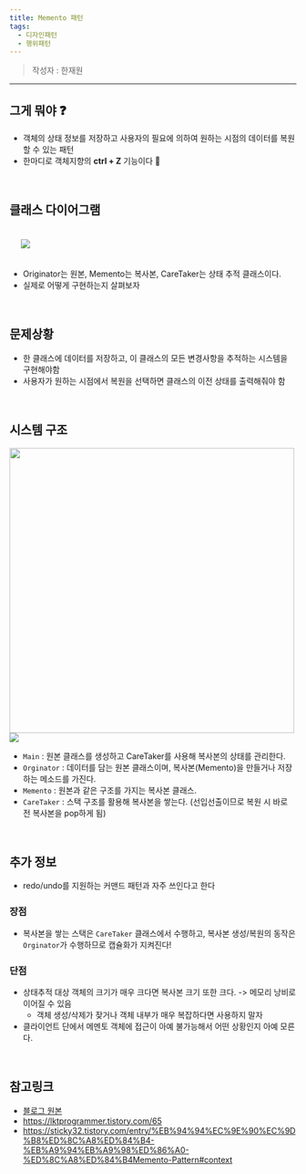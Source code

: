 ```yaml
---
title: Memento 패턴
tags:
  - 디자인패턴
  - 행위패턴
---
```


> 작성자 : 한재원

<!--more-->

<hr>

## 그게 뭐야 ❓

- 객체의 상태 정보를 저장하고 사용자의 필요에 의하여 원하는 시점의 데이터를 복원할 수 있는 패턴
- 한마디로 객체지향의 **ctrl + Z** 기능이다 😬

<br>

## 클래스 다이어그램

<img style='margin:20px' src="https://refactoring.guru/images/patterns/diagrams/memento/structure1.png">

- Originator는 원본, Memento는 복사본, CareTaker는 상태 추적 클래스이다.
- 실제로 어떻게 구현하는지 살펴보자

<br>

## 문제상황

- 한 클래스에 데이터를 저장하고, 이 클래스의 모든 변경사항을 추적하는 시스템을 구현해야함
- 사용자가 원하는 시점에서 복원을 선택하면 클래스의 이전 상태를 출력해줘야 함

<br>

## 시스템 구조

<img width="500" src="https://user-images.githubusercontent.com/71180414/128675120-aeb5813f-74ac-4871-9b6f-f5a42b30d0ba.png">

<br>

<img src="https://user-images.githubusercontent.com/71180414/128677000-c57c37f1-7c02-4dc7-ac95-87fe2e39f6c9.png">

- `Main` : 원본 클래스를 생성하고 CareTaker를 사용해 복사본의 상태를 관리한다.
- `Orginator` : 데이터를 담는 원본 클래스이며, 복사본(Memento)을 만들거나 저장하는 메소드를 가진다.
- `Memento` : 원본과 같은 구조를 가지는 복사본 클래스.
- `CareTaker` : 스택 구조를 활용해 복사본을 쌓는다. (선입선출이므로 복원 시 바로 전 복사본을 pop하게 됨)

<br>

## 추가 정보

- redo/undo를 지원하는 커맨드 패턴과 자주 쓰인다고 한다

### 장점

- 복사본을 쌓는 스택은 `CareTaker` 클래스에서 수행하고, 복사본 생성/복원의 동작은 `Orginator`가 수행하므로 캡슐화가 지켜진다!

### 단점

- 상태추적 대상 객체의 크기가 매우 크다면 복사본 크기 또한 크다. -> 메모리 낭비로 이어질 수 있음
  - 객체 생성/삭제가 잦거나 객체 내부가 매우 복잡하다면 사용하지 말자
- 클라이언트 단에서 메멘토 객체에 접근이 아예 불가능해서 어떤 상황인지 아예 모른다.

<br>

## 참고링크

- [블로그 원본](https://hanjo8813.github.io/designpattern/3/) 
- https://lktprogrammer.tistory.com/65
- https://sticky32.tistory.com/entry/%EB%94%94%EC%9E%90%EC%9D%B8%ED%8C%A8%ED%84%B4-%EB%A9%94%EB%A9%98%ED%86%A0-%ED%8C%A8%ED%84%B4Memento-Pattern#context

<br>




